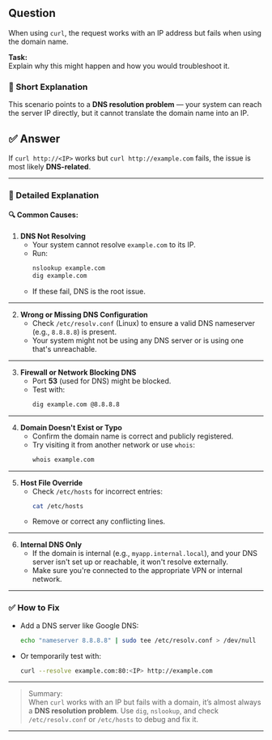 ## Question  
When using `curl`, the request works with an IP address but fails when using the domain name.

**Task:**  
Explain why this might happen and how you would troubleshoot it.

### 📝 Short Explanation  
This scenario points to a **DNS resolution problem** — your system can reach the server IP directly, but it cannot translate the domain name into an IP.

## ✅ Answer  

If `curl http://<IP>` works but `curl http://example.com` fails, the issue is most likely **DNS-related**.

---

### 📘 Detailed Explanation

#### 🔍 Common Causes:

1. **DNS Not Resolving**
   - Your system cannot resolve `example.com` to its IP.
   - Run:
     ```bash
     nslookup example.com
     dig example.com
     ```
   - If these fail, DNS is the root issue.

---

2. **Wrong or Missing DNS Configuration**
   - Check `/etc/resolv.conf` (Linux) to ensure a valid DNS nameserver (e.g., `8.8.8.8`) is present.
   - Your system might not be using any DNS server or is using one that's unreachable.

---

3. **Firewall or Network Blocking DNS**
   - Port **53** (used for DNS) might be blocked.
   - Test with:
     ```bash
     dig example.com @8.8.8.8
     ```

---

4. **Domain Doesn't Exist or Typo**
   - Confirm the domain name is correct and publicly registered.
   - Try visiting it from another network or use `whois`:
     ```bash
     whois example.com
     ```

---

5. **Host File Override**
   - Check `/etc/hosts` for incorrect entries:
     ```bash
     cat /etc/hosts
     ```
   - Remove or correct any conflicting lines.

---

6. **Internal DNS Only**
   - If the domain is internal (e.g., `myapp.internal.local`), and your DNS server isn't set up or reachable, it won't resolve externally.
   - Make sure you're connected to the appropriate VPN or internal network.

---

### ✅ How to Fix

- Add a DNS server like Google DNS:
  ```bash
  echo "nameserver 8.8.8.8" | sudo tee /etc/resolv.conf > /dev/null
  ```

- Or temporarily test with:
  ```bash
  curl --resolve example.com:80:<IP> http://example.com
  ```

---

> Summary:  
> When `curl` works with an IP but fails with a domain, it’s almost always a **DNS resolution problem**. Use `dig`, `nslookup`, and check `/etc/resolv.conf` or `/etc/hosts` to debug and fix it.

---
